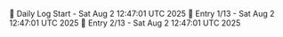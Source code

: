 📅 Daily Log Start - Sat Aug  2 12:47:01 UTC 2025
📌 Entry 1/13 - Sat Aug  2 12:47:01 UTC 2025
📌 Entry 2/13 - Sat Aug  2 12:47:01 UTC 2025
